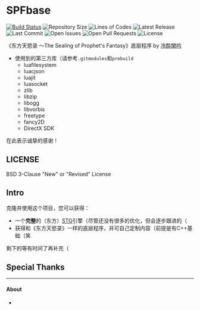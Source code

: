 # SPFbase
[![Build Status](https://github.com/Jint-lzxy/SPFbase/actions/workflows/build_engine.yml/badge.svg?branch=master)](https://github.com/Jint-lzxy/SPFbase/actions)
![Repository Size](https://img.shields.io/github/repo-size/Jint-lzxy/SPFbase)
![Lines of Codes](https://img.shields.io/tokei/lines/github.com/Jint-lzxy/SPFbase)
![Latest Release](https://img.shields.io/github/v/release/Jint-lzxy/SPFbase?include_prereleases)
![Last Commit](https://img.shields.io/github/last-commit/Jint-lzxy/SPFbase)
![Open Issues](https://img.shields.io/github/issues/Jint-lzxy/SPFbase?color=important)
![Open Pull Requests](https://img.shields.io/github/issues-pr/Jint-lzxy/SPFbase?color=yellowgreen)
![License](https://img.shields.io/github/license/Jint-lzxy/SPFbase)

《东方天慾录 ～The Sealing of Prophet's Fantasy》底层程序 by [冷酔閑吟](https://github.com/Jint-lzxy)

- 使用到的第三方库（请参考`.gitmodules`和`prebuild`
  - luafilesystem
  - luacjson
  - luajit
  - luasocket
  - zlib
  - libzip
  - libogg
  - libvorbis
  - freetype
  - fancy2D
  - DirectX SDK

在此表示诚挚的感谢！

## LICENSE

BSD 3-Clause "New" or "Revised" License

## Intro

克隆并使用这个项目，您可以获得：

- 一个**完整**的（东方）[STG](https://en.wikipedia.org/wiki/Shoot_%27em_up)引擎（尽管还没有很多的优化，但会逐步跟进的（
- 获得和《东方天慾录》一样的底层程序，并可自己定制内容（前提是有C++基础（笑

剩下的等有时间了再补充（

## Special Thanks



****

#### About

- 
